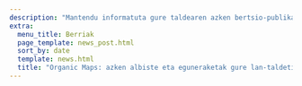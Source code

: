 ```yaml
---
description: "Mantendu informatuta gure taldearen azken bertsio-publikazio, albiste eta eguneraketekin"
extra:
  menu_title: Berriak
  page_template: news_post.html
  sort_by: date
  template: news.html
  title: "Organic Maps: azken albiste eta eguneraketak gure lan-taldetik"
---
```

